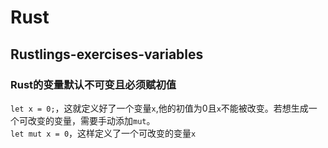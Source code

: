 # Rust
## Rustlings-exercises-variables
### Rust的变量**默认不可变**且必须**赋初值**  
`let x = 0;`，这就定义好了一个变量`x`,他的初值为0且`x`不能被改变。若想生成一个可改变的变量，需要手动添加`mut`。  
`let mut x = 0`，这样定义了一个可改变的变量`x`
